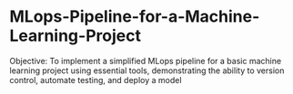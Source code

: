 # MLops-Pipeline-for-a-Machine-Learning-Project
Objective: To implement a simplified MLops pipeline for a basic machine learning project using essential tools, demonstrating the ability to version control, automate testing, and deploy a model
